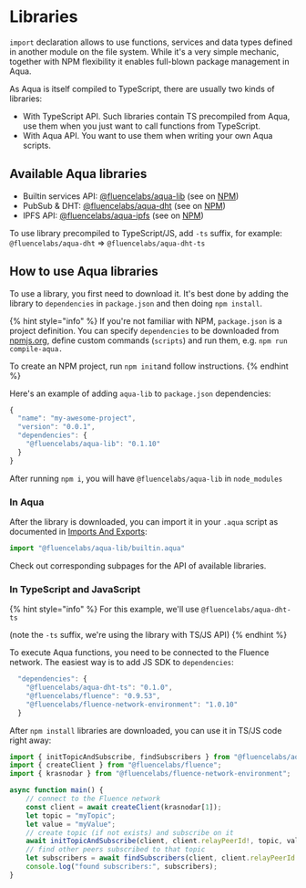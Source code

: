 # Libraries

`import` declaration allows to use functions, services and data types defined in another module on the file system. While it's a very simple mechanic, together with NPM flexibility it enables full-blown package management in Aqua.

As Aqua is itself compiled to TypeScript, there are usually two kinds of libraries:

* With TypeScript API. Such libraries contain TS precompiled from Aqua, use them when you just want to call functions from TypeScript.
* With Aqua API. You want to use them when writing your own Aqua scripts.

## Available Aqua libraries

* Builtin services API: [@fluencelabs/aqua-lib](aqua-lib.md) \(see on [NPM](https://www.npmjs.com/package/@fluencelabs/aqua-lib)\)
* PubSub & DHT: [@fluencelabs/aqua-dht](aqua-dht.md) \(see on [NPM](https://www.npmjs.com/package/@fluencelabs/aqua-dht)\)
* IPFS API: [@fluencelabs/aqua-ipfs](aqua-ipfs.md) \(see on [NPM](https://www.npmjs.com/package/@fluencelabs/aqua-ipfs)\)

To use library precompiled to TypeScript/JS, add `-ts` suffix, for example:  
`@fluencelabs/aqua-dht` =&gt; `@fluencelabs/aqua-dht-ts` 

## How to use Aqua libraries

To use a library, you first need to download it. It's best done by adding the library to `dependencies` in `package.json` and then doing `npm install`.

{% hint style="info" %}
If you're not familiar with NPM, `package.json` is a project definition. You can specify `dependencies` to be downloaded from [npmjs.org](https://npmjs.org), define custom commands \(`scripts`\) and run them, e.g. `npm run compile-aqua.`

To create an NPM project, run `npm init`and follow instructions.
{% endhint %}

Here's an example of adding `aqua-lib` to `package.json` dependencies:

```javascript
{
  "name": "my-awesome-project",
  "version": "0.0.1",
  "dependencies": {
    "@fluencelabs/aqua-lib": "0.1.10"
  }
}
```

After running `npm i`, you will have `@fluencelabs/aqua-lib` in `node_modules` 

### In Aqua

After the library is downloaded, you can import it in your `.aqua` script as documented in [Imports And Exports](https://fluence.gitbook.io/aqua-book/imports-exports):

```javascript
import "@fluencelabs/aqua-lib/builtin.aqua"
```

Check out corresponding subpages for the API of available libraries.

### In TypeScript and JavaScript

{% hint style="info" %}
For this example, we'll use  `@fluencelabs/aqua-dht-ts`

\(note the `-ts` suffix, we're using the library with TS/JS API\)
{% endhint %}

To execute Aqua functions, you need to be connected to the Fluence network. The easiest way is to add JS SDK to `dependencies`:

```javascript
  "dependencies": {
    "@fluencelabs/aqua-dht-ts": "0.1.0",
    "@fluencelabs/fluence": "0.9.53",
    "@fluencelabs/fluence-network-environment": "1.0.10"
  }
```

After `npm install` libraries are downloaded, you can use it in TS/JS code right away:

```typescript
import { initTopicAndSubscribe, findSubscribers } from "@fluencelabs/aqua-dht-ts";
import { createClient } from "@fluencelabs/fluence";
import { krasnodar } from "@fluencelabs/fluence-network-environment";

async function main() {
    // connect to the Fluence network
    const client = await createClient(krasnodar[1]);
    let topic = "myTopic";
    let value = "myValue";
    // create topic (if not exists) and subscribe on it
    await initTopicAndSubscribe(client, client.relayPeerId!, topic, value, client.relayPeerId!, null);
    // find other peers subscribed to that topic
    let subscribers = await findSubscribers(client, client.relayPeerId!, topic);
    console.log("found subscribers:", subscribers);
}
```

